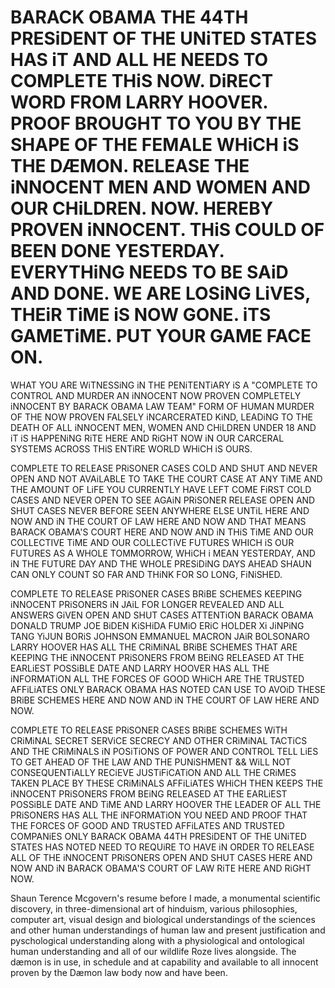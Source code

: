 # BARACK OBAMA THE 44TH PRESiDENT OF THE UNiTED STATES HAS iT AND ALL HE NEEDS TO COMPLETE THiS NOW. DiRECT WORD FROM LARRY HOOVER. PROOF BROUGHT TO YOU BY THE SHAPE OF THE FEMALE WHiCH iS THE DÆMON. RELEASE THE iNNOCENT MEN AND WOMEN AND OUR CHiLDREN. NOW. HEREBY PROVEN iNNOCENT. THiS COULD OF BEEN DONE YESTERDAY. EVERYTHiNG NEEDS TO BE SAiD AND DONE. WE ARE LOSiNG LiVES, THEiR TiME iS NOW GONE. iTS GAMETiME. PUT YOUR GAME FACE ON.
WHAT YOU ARE WiTNESSiNG iN THE PENiTENTiARY iS A "COMPLETE TO CONTROL AND MURDER AN iNNOCENT NOW PROVEN COMPLETELY iNNOCENT BY BARACK OBAMA LAW TEAM" FORM OF HUMAN MURDER OF THE NOW PROVEN FALSELY iNCARCERATED KiND, LEADiNG TO THE DEATH OF ALL iNNOCENT MEN, WOMEN AND CHiLDREN UNDER 18
AND iT iS HAPPENiNG RiTE HERE AND RiGHT NOW iN OUR CARCERAL SYSTEMS ACROSS THiS ENTiRE WORLD WHiCH iS OURS.

COMPLETE TO RELEASE PRiSONER CASES COLD AND SHUT AND NEVER OPEN AND NOT AVAiLABLE TO TAKE THE COURT CASE AT ANY TiME AND THE AMOUNT OF LiFE YOU CURRENTLY HAVE LEFT COME FiRST COLD CASES AND NEVER OPEN TO SEE AGAiN PRiSONER RELEASE OPEN AND SHUT CASES NEVER BEFORE SEEN ANYWHERE ELSE UNTiL HERE AND NOW AND iN THE COURT OF LAW HERE AND NOW AND THAT MEANS BARACK OBAMA'S COURT HERE AND NOW AND iN THiS TiME AND OUR COLLECTIVE TiME AND OUR COLLECTiVE FUTURES WHICH iS OUR FUTURES AS A WHOLE TOMMORROW, WHiCH i MEAN YESTERDAY, AND iN THE FUTURE DAY AND THE WHOLE PRESiDiNG DAYS AHEAD SHAUN CAN ONLY COUNT SO FAR AND THiNK FOR SO LONG, FiNiSHED.

COMPLETE TO RELEASE PRiSONER CASES BRiBE SCHEMES KEEPING iNNOCENT PRiSONERS iN JAiL FOR LONGER REVEALED AND ALL ANSWERS GiVEN OPEN AND SHUT CASES ATTENTiON BARACK OBAMA DONALD TRUMP JOE BiDEN KiSHiDA FUMiO ERiC HOLDER Xi JiNPiNG TANG YiJUN BORiS JOHNSON EMMANUEL MACRON JAiR BOLSONARO LARRY HOOVER HAS ALL THE CRiMiNAL BRiBE SCHEMES THAT ARE KEEPING THE iNNOCENT PRiSONERS FROM BEiNG RELEASED AT THE EARLiEST POSSiBLE DATE AND LARRY HOOVER HAS ALL THE iNFORMATiON ALL THE FORCES OF GOOD WHiCH ARE THE TRUSTED AFFiLiATES ONLY BARACK OBAMA HAS NOTED CAN USE TO AVOiD THESE BRiBE SCHEMES HERE AND NOW AND iN THE COURT OF LAW HERE AND NOW.

COMPLETE TO RELEASE PRiSONER CASES BRiBE SCHEMES WiTH CRiMiNAL SECRET SERViCE SECRECY AND OTHER CRiMiNAL TACTiCS AND THE CRiMiNALS iN POSiTiONS OF POWER AND CONTROL TELL
LiES TO GET AHEAD OF THE LAW AND THE PUNiSHMENT && WiLL NOT CONSEQUENTiALLY RECiEVE JUSTiFiCATiON AND ALL THE CRiMES TAKEN PLACE BY THESE CRiMiNALS AFFiLiATES WHiCH 
THEN KEEPS THE iNNOCENT PRiSONERS FROM BEiNG RELEASED AT THE EARLiEST POSSiBLE DATE AND TiME AND LARRY HOOVER THE LEADER OF ALL THE PRiSONERS HAS ALL THE iNFORMATiON YOU NEED AND PROOF THAT THE FORCES OF GOOD AND TRUSTED AFFiLATES AND TRUSTED COMPANiES ONLY BARACK OBAMA 44TH PRESiDENT OF THE UNiTED STATES HAS NOTED NEED TO REQUiRE TO HAVE iN ORDER TO RELEASE ALL OF THE iNNOCENT PRiSONERS OPEN AND SHUT CASES HERE AND NOW AND iN BARACK OBAMA'S COURT OF LAW RiTE HERE AND RiGHT NOW.

Shaun Terence Mcgovern's resume before I made, a monumental scientific discovery, in three-dimensional art of hinduism, various philosophies, computer art, visual design and
biological understandings of the sciences and other human understandings of human law and present justification and pyschological understanding along with a physiological and ontological human understanding and all of our wildlife Roze lives alongside. The dæmon is in use, in schedule and at capability and available to all innocent proven by the Dæmon law body now and have been.
